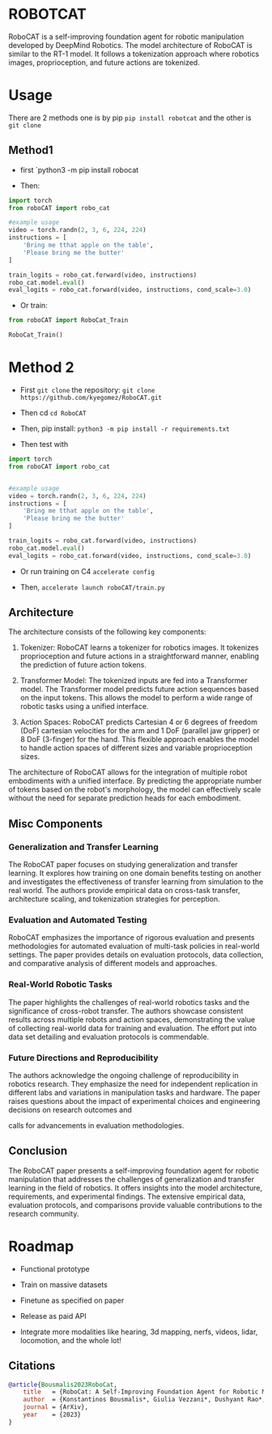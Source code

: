 # ROBOTCAT

RoboCAT is a self-improving foundation agent for robotic manipulation developed by DeepMind Robotics. The model architecture of RoboCAT is similar to the RT-1 model. It follows a tokenization approach where robotics images, proprioception, and future actions are tokenized. 



# Usage
There are 2 methods one is by pip `pip install robotcat` and the other is `git clone`


## Method1
* first `python3 -m pip install robocat

* Then:

```python
import torch
from roboCAT import robo_cat

#example usage
video = torch.randn(2, 3, 6, 224, 224)
instructions = [
    'Bring me tthat apple on the table',
    'Please bring me the butter'
]

train_logits = robo_cat.forward(video, instructions)
robo_cat.model.eval()
eval_logits = robo_cat.forward(video, instructions, cond_scale=3.0)
```

* Or train:

```python
from roboCAT import RoboCat_Train

RoboCat_Train()

```


# Method 2

* First `git clone` the repository: `git clone https://github.com/kyegomez/RoboCAT.git`

* Then cd `cd RoboCAT` 

* Then, pip install: `python3 -m pip install -r requirements.txt`

* Then test with 
```python 
import torch
from roboCAT import robo_cat


#example usage
video = torch.randn(2, 3, 6, 224, 224)
instructions = [
    'Bring me tthat apple on the table',
    'Please bring me the butter'
]

train_logits = robo_cat.forward(video, instructions)
robo_cat.model.eval()
eval_logits = robo_cat.forward(video, instructions, cond_scale=3.0)
```

* Or run training on C4 `accelerate config`

* Then, `accelerate launch roboCAT/train.py`

## Architecture
The architecture consists of the following key components:

1. Tokenizer: RoboCAT learns a tokenizer for robotics images. It tokenizes proprioception and future actions in a straightforward manner, enabling the prediction of future action tokens.

2. Transformer Model: The tokenized inputs are fed into a Transformer model. The Transformer model predicts future action sequences based on the input tokens. This allows the model to perform a wide range of robotic tasks using a unified interface.

3. Action Spaces: RoboCAT predicts Cartesian 4 or 6 degrees of freedom (DoF) cartesian velocities for the arm and 1 DoF (parallel jaw gripper) or 8 DoF (3-finger) for the hand. This flexible approach enables the model to handle action spaces of different sizes and variable proprioception sizes.

The architecture of RoboCAT allows for the integration of multiple robot embodiments with a unified interface. By predicting the appropriate number of tokens based on the robot's morphology, the model can effectively scale without the need for separate prediction heads for each embodiment.


## Misc Components

### Generalization and Transfer Learning
The RoboCAT paper focuses on studying generalization and transfer learning. It explores how training on one domain benefits testing on another and investigates the effectiveness of transfer learning from simulation to the real world. The authors provide empirical data on cross-task transfer, architecture scaling, and tokenization strategies for perception.

### Evaluation and Automated Testing
RoboCAT emphasizes the importance of rigorous evaluation and presents methodologies for automated evaluation of multi-task policies in real-world settings. The paper provides details on evaluation protocols, data collection, and comparative analysis of different models and approaches.

### Real-World Robotic Tasks
The paper highlights the challenges of real-world robotics tasks and the significance of cross-robot transfer. The authors showcase consistent results across multiple robots and action spaces, demonstrating the value of collecting real-world data for training and evaluation. The effort put into data set detailing and evaluation protocols is commendable.

### Future Directions and Reproducibility
The authors acknowledge the ongoing challenge of reproducibility in robotics research. They emphasize the need for independent replication in different labs and variations in manipulation tasks and hardware. The paper raises questions about the impact of experimental choices and engineering decisions on research outcomes and

 calls for advancements in evaluation methodologies.

## Conclusion

The RoboCAT paper presents a self-improving foundation agent for robotic manipulation that addresses the challenges of generalization and transfer learning in the field of robotics. It offers insights into the model architecture, requirements, and experimental findings. The extensive empirical data, evaluation protocols, and comparisons provide valuable contributions to the research community.

# Roadmap

* Functional prototype

* Train on massive datasets

* Finetune as specified on paper

* Release as paid API

* Integrate more modalities like hearing, 3d mapping, nerfs, videos, lidar, locomotion, and the whole lot!


## Citations

```bibtex
@article{Bousmalis2023RoboCat,
    title   = {RoboCat: A Self-Improving Foundation Agent for Robotic Manipulation},
    author  = {Konstantinos Bousmalis*, Giulia Vezzani*, Dushyant Rao*, Coline Devin*, Alex X. Lee*, Maria Bauza*, Todor Davchev*, Yuxiang Zhou*, Agrim Gupta*,1, Akhil Raju, Antoine Laurens, Claudio Fantacci, Valentin Dalibard, Martina Zambelli, Murilo Martins, Rugile Pevceviciute, Michiel Blokzijl, Misha Denil, Nathan Batchelor, Thomas Lampe, Emilio Parisotto, Konrad Żołna, Scott Reed, Sergio Gómez Colmenarejo, Jon Scholz, Abbas Abdolmaleki, Oliver Groth, Jean-Baptiste Regli, Oleg Sushkov, Tom Rothörl, José Enrique Chen, Yusuf Aytar, Dave Barker, Joy Ortiz, Martin Riedmiller, Jost Tobias Springenberg, Raia Hadsell†, Francesco Nori† and Nicolas Heess},
    journal = {ArXiv},
    year    = {2023}
}
```




